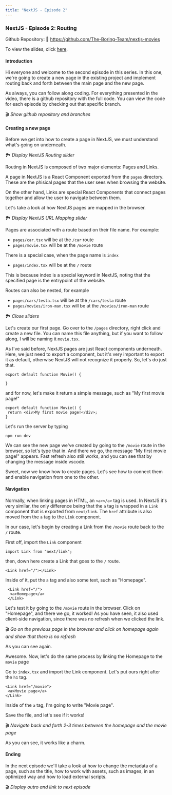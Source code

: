 ```yaml
---
title: "NextJS - Episode 2"
---
```

### NextJS - Episode 2: Routing
Github Repository: 📂 https://github.com/The-Boring-Team/nextjs-movies

To view the slides, click [here](https://www.canva.com/design/DAE2VzDbvkA/SW6FydXgCXEr2ad7EFV7FQ/view?utm_content=DAE2VzDbvkA&utm_campaign=designshare&utm_medium=link&utm_source=publishsharelink).

#### Introduction
Hi everyone and welcome to the second episode in this series. In this one, we're going to create a new page in the existing project and implement routing back and forth between the main page and the new page. 

As always, you can follow along coding. For everything presented in the video, there is a github repository with the full code. You can view the code for each episode by checking out that specific branch.

🎬 *Show github repository and branches*

#### Creating a new page
Before we get into how to create a page in NextJS, we must understand what's going on underneath.

🏞️ *Display NextJS Routing slider*

Routing in NextJS is composed of two major elements: Pages and Links.

A page in NextJS is a React Component exported from the `pages` directory. These are the phisical pages that the user sees when browsing the website.

On the other hand, Links are special React Components that connect pages together and allow the user to navigate between them.

Let's take a look at how NextJS pages are mapped in the browser.

🏞️ *Display NextJS URL Mapping slider*

Pages are associated with a route based on their file name. For example:
- `pages/car.tsx` will be at the `/car` route
- `pages/movie.tsx` will be at the `/movie` route

There is a special case, when the page name is `index`
- `pages/index.tsx` will be at the `/` route

This is because index is a special keyword in NextJS, noting that the specified page is the entrypoint of the website.

Routes can also be nested, for example
- `pages/cars/tesla.tsx` will be at the `/cars/tesla` route
- `pages/movies/iron-man.tsx` will be at the `/movies/iron-man` route

🏞️ *Close sliders*

Let's create our first page. Go over to the `/pages` directory, right click and create a new file. You can name this file anything, but if you want to follow along, I will be naming it `movie.tsx`.

As I've said before, NextJS pages are just React components underneath. Here, we just need to export a component, but it's very important to export it as default, otherwise NextJS will not recognize it properly. So, let's do just that.

```tsx
export default function Movie() {

}
```

and for now, let's make it return a simple message, such as "My first movie page!"

```tsx
export default function Movie() {
 return <div>My first movie page!</div>;
}
```

Let's run the server by typing

```
npm run dev
```

We can see the new page we've created by going to the `/movie` route in the browser, so let's type that in. And there we go, the message "My first movie page!" appears. Fast refresh also still works, and you can see that by changing the message inside vscode.

Sweet, now we know how to create pages. Let's see how to connect them and enable navigation from one to the other.

#### Navigation
Normally, when linking pages in HTML, an `<a></a>` tag is used. In NextJS it's very similar, the only difference being that the `a` tag is wrapped in a `Link` component that is exported from `next/link`. The `href` attribute is also moved from the `a` tag to the `Link` component.

In our case, let's begin by creating a Link from the `/movie` route back to the `/` route.

First off, import the `Link` component

```tsx
import Link from "next/link";
```

then, down here create a Link that goes to the `/` route.

```tsx
<Link href="/"></Link>
```

Inside of it, put the `a` tag and also some text, such as "Homepage".

```tsx
 <Link href="/">
  <a>Homepage</a>
 </Link>
```

Let's test it by going to the `/movie` route in the browser. Click on "Homepage", and there we go, it worked! As you have seen, it also used client-side navigation, since there was no refresh when we clicked the link.

🎬 *Go on the previous page in the browser and click on homepage again and show that there is no refresh*

As you can see again.

Awesome. Now, let's do the same process by linking the Homepage to the `movie` page

Go to `index.tsx`  and import the Link component. Let's put ours right after the `h1` tag.

```tsx
<Link href="/movie">
 <a>Movie page</a>
</Link>
```

Inside of the `a` tag, I'm going to write "Movie page". 

Save the file, and let's see if it works!

🎬 *Navigate back and forth 2-3 times between the homepage and the movie page*

As you can see, it works like a charm.

#### Ending
In the next episode we'll take a look at how to change the metadata of a page, such as the title, how to work with assets, such as images, in an optimized way and how to load external scripts. 

🎬 *Display outro and link to next episode*